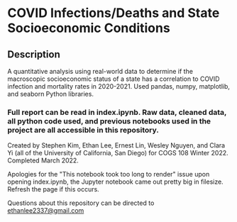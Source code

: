 # COVID Infections/Deaths and State Socioeconomic Conditions

## Description
A quantitative analysis using real-world data to determine if the macroscopic socioeconomic status of a state has a correlation to COVID infection and mortality rates in 2020-2021. Used pandas, numpy, matplotlib, and seaborn Python libraries.

### Full report can be read in index.ipynb. Raw data, cleaned data, all python code used, and previous notebooks used in the project are all accessible in this repository.

Created by Stephen Kim, Ethan Lee, Ernest Lin, Wesley Nguyen, and Clara Yi (all of the University of California, San Diego) for COGS 108 Winter 2022. Completed March 2022.

Apologies for the "This notebook took too long to render" issue upon opening index.ipynb, the Jupyter notebook came out pretty big in filesize. Refresh the page if this occurs.

Questions about this repository can be directed to ethanlee2337@gmail.com
